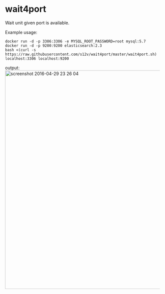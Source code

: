 # wait4port

Wait unit given port is available.

Example usage:

```
docker run -d -p 3306:3306 -e MYSQL_ROOT_PASSWORD=root mysql:5.7
docker run -d -p 9200:9200 elasticsearch:2.3
bash <(curl -s https://raw.githubusercontent.com/s12v/wait4port/master/wait4port.sh) localhost:3306 localhost:9200
```
output:
<img width="709" alt="screenshot 2016-04-29 23 26 04" src="https://cloud.githubusercontent.com/assets/1462574/14930141/ead1c300-0e61-11e6-8ba3-15c51ccb687d.png">
